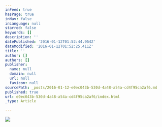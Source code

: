 ```yaml
---
inFeed: true
hasPage: true
inNav: false
inLanguage: null
starred: false
keywords: []
description: ''
datePublished: '2016-01-12T01:52:44.954Z'
dateModified: '2016-01-12T01:52:25.411Z'
title: ''
author: []
authors: []
publisher:
  name: null
  domain: null
  url: null
  favicon: null
sourcePath: _posts/2016-01-12-e0ec043b-530d-4a48-a54a-cd4f95ca2af6.md
published: true
url: e0ec043b-530d-4a48-a54a-cd4f95ca2af6/index.html
_type: Article

---
```

![](https://the-grid-user-content.s3-us-west-2.amazonaws.com/a2666b8b-371d-4ebb-982d-eb154c6e8a8a.jpg)